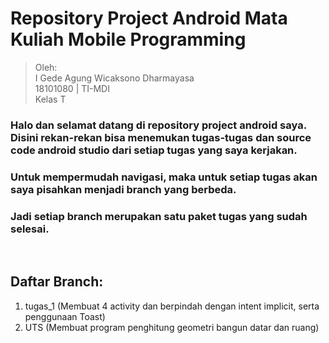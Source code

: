 # Repository Project Android Mata Kuliah Mobile Programming

> Oleh: <br>
> I Gede Agung Wicaksono Dharmayasa <br>
> 18101080 | TI-MDI <br>
> Kelas T

### Halo dan selamat datang di repository project android saya. Disini rekan-rekan bisa menemukan tugas-tugas dan source code android studio dari setiap tugas yang saya kerjakan.
### Untuk mempermudah navigasi, maka untuk setiap tugas akan saya pisahkan menjadi branch yang berbeda.
### Jadi setiap branch merupakan satu paket tugas yang sudah selesai.
<br>

## Daftar Branch:
1. tugas_1 (Membuat 4 activity dan berpindah dengan intent implicit, serta penggunaan Toast)
2. UTS (Membuat program penghitung geometri bangun datar dan ruang)
